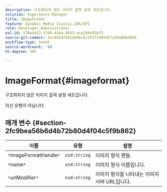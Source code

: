 ```yaml
---
description: 구조화되지 않은 이미지 출력 설정 세트입니다.
solution: Experience Manager
title: ImageFormat
feature: Dynamic Media Classic,SDK/API
role: Developer,Administrator
exl-id: 570ada53-17d0-4c8a-8843-ace29de92bf3
source-git-commit: 1ec8b59f442eb96c6c3f5f1405d57a38a86bd056
workflow-type: tm+mt
source-wordcount: '46'
ht-degree: 10%

---
```


# ImageFormat{#imageformat}

구조화되지 않은 이미지 출력 설정 세트입니다.

자산 유형이 아닙니다.

## 매개 변수 {#section-2fc9bea56b6d4b72b80d4f04c5f9b862}

| 이름 | 유형 | 설명 |
|---|---|---|
| `*`imageFormatHandle`*` | `xsd:string` | 이미지 형식 핸들. |
| `*`name`*` | `xsd:string` | 이미지 형식 이름입니다. |
| `*`urlModifier`*` | `xsd:string` | 이미지 형식을 나타내는 이미지 서버 URL입니다. |
